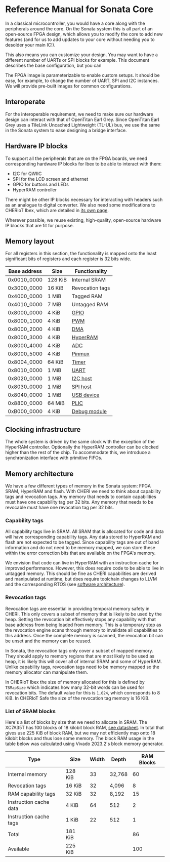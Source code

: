 # Reference Manual for Sonata Core

In a classical microcontroller, you would have a core along with the peripherals around the core. On the Sonata system this is all part
of an open-source FPGA design, which allows you to modify the core to add new features (and for us to add updates to your core without
needing you to desolder your main IC!).

This also means you can customize your design. You may want to have a different number of UARTs or SPI blocks for example. This document
describes the base configuration, but you can 

The FPGA image is parameterizable to enable custom setups.
It should be easy, for example, to change the number of UART, SPI and I2C instances.
We will provide pre-built images for common configurations.

## Interoperate

For the interoperable requirement, we need to make sure our hardware design can interact with that of OpenTitan Earl Grey.
Since OpenTitan Earl Grey uses a TileLink Uncached Lightweight (TL-UL) bus, we use the same in the Sonata system to ease designing a bridge interface.

## Hardware IP blocks

To support all the peripherals that are on the FPGA boards, we need corresponding hardware IP blocks for Ibex to be able to interact with them:
- I2C for QWIIC
- SPI for the LCD screen and ethernet
- GPIO for buttons and LEDs
- HyperRAM controller

There might be other IP blocks necessary for interacting with headers such as an analogue to digital converter.
We also need some modifications to CHERIoT Ibex, which are detailed in [its own page](../ip/ibex.md).

Wherever possible, we reuse existing, high-quality, open-source hardware IP blocks that are fit for purpose.

## Memory layout

For all registers in this section, the functionality is mapped onto the least significant bits of registers and each register is 32 bits wide.

| Base address | Size    | Functionality    |
|--------------|---------|------------------|
| 0x0010_0000  | 128 KiB | Internal SRAM    |
| 0x3000_0000  |  16 KiB | Revocation tags  |
| 0x4000_0000  |   1 MiB | Tagged RAM       |
| 0x4010_0000  |   7 MiB | Untagged RAM     |
| 0x8000_0000  |   4 KiB | [GPIO][]         |
| 0x8000_1000  |   4 KiB | [PWM][]          |
| 0x8000_2000  |   4 KiB | [DMA][]          |
| 0x8000_3000  |   4 KiB | [HyperRAM][]     |
| 0x8000_4000  |   4 KiB | [ADC][]          |
| 0x8000_5000  |   4 KiB | [Pinmux][]       |
| 0x8004_0000  |  64 KiB | [Timer][]        |
| 0x8010_0000  |   1 MiB | [UART][]         |
| 0x8020_0000  |   1 MiB | [I2C host][]     |
| 0x8030_0000  |   1 MiB | [SPI host][]     |
| 0x8040_0000  |   1 MiB | [USB device][]   |
| 0x8800_0000  |  64 MiB | [PLIC][]         |
| 0xB000_0000  |   4 KiB | [Debug module][] |

[Debug module]: ../ip/dm.md
[GPIO]: ../ip/gpio.md
[UART]: ../ip/uart.md
[Timer]: ../ip/timer.md
[I2C host]: ../ip/i2c.md
[SPI host]: ../ip/spi.md
[USB device]: ../ip/usb.md
[HyperRAM]: ../ip/ram.md
[DMA]: ../ip/dma.md
[ADC]: ../ip/adc.md
[PWM]: ../ip/pwm.md
[PLIC]: ../ip/plic.md
[Pinmux]: ../ip/pinmux.md

## Clocking infrastructure

The whole system is driven by the same clock with the exception of the HyperRAM controller.
Optionally the HyperRAM controller can be clocked higher than the rest of the chip.
To accommodate this, we introduce a synchronization interface with primitive FIFOs.

## Memory architecture

We have a few different types of memory in the Sonata system: FPGA SRAM, HyperRAM and flash.
With CHERI we need to think about capability tags and revocation tags.
Any memory that needs to contain capabilities must have one capability tag per 32 bits.
Any memory that needs to be revocable must have one revocation tag per 32 bits.

### Capability tags

All capability tags live in SRAM.
All SRAM that is allocated for code and data will have corresponding capability tags.
Any data stored to HyperRAM and flash are not expected to be tagged.
Since capability tags are out of band information and do not need to be memory mapped, we can store these within the error correction bits that are available on the FPGA's memory.

We envision that code can live in HyperRAM with an instruction cache for improved performance.
However, this does require code to be able to live in untagged memory.
This should be fine as CHERI capabilities are derived and manipulated at runtime, but does require toolchain changes to LLVM and the corresponding RTOS (see [software architecture](software.md)).

### Revocation tags

Revocation tags are essential in providing temporal memory safety in CHERI.
This only covers a subset of memory that is likely to be used by the heap.
Setting the revocation bit effectively stops any capability with that base address from being loaded from memory.
This is a temporary step as the revocation engine scans through memory to invalidate all capabilities to this address.
Once the complete memory is scanned, the revocation bit can be unset and the memory can be reused.

In Sonata, the revocation tags only cover a subset of mapped memory.
They should apply to memory regions that are most likely to be used as heap, it is likely this will cover all of internal SRAM and some of HyperRAM.
Unlike capability tags, revocation tags need to be memory mapped so the memory allocator can manipulate them.

In CHERIoT Ibex the size of memory allocated for this is defined by `TSMapSize` which indicates how many 32-bit words can be used for revocation bits.
The default value for this is `1,024`, which corresponds to 8 KiB.
In CHERIoT Safe the size of the revocation tag memory is 16 KiB.

### List of SRAM blocks

Here's a list of blocks by size that we need to allocate in SRAM.
The XC7A35T has 100 blocks of 18 kilobit block RAM, [see datasheet](https://docs.xilinx.com/v/u/en-US/ds180_7Series_Overview).
In total that gives use 225 KiB of block RAM, but we may not efficiently map onto 18 kilobit blocks and thus lose some memory.
The block RAM usage in the table below was calculated using Vivado 2023.2's block memory generator.

| Type                   | Size    | Width | Depth  | RAM Blocks |
|------------------------|---------|-------|--------|------------|
| Internal memory        | 128 KiB |    33 | 32,768 |         60 |
| Revocation tags        |  16 KiB |    32 |  4,096 |          8 |
| RAM capability tags    |  32 KiB |    32 |  8,192 |         15 |
| Instruction cache data |   4 KiB |    64 |    512 |          2 |
| Instruction cache tags |   1 KiB |    22 |    512 |          1 |
| Total                  | 181 KiB |       |        |         86 |
| Available              | 225 KiB |       |        |        100 |

